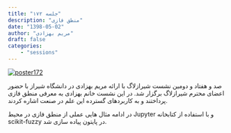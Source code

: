```yaml
---
title: "جلسه ۱۷۲"
description: "منطق فازی"
date: "1398-05-02"
author: "مریم بهزادی"
draft: false
categories:
    - "sessions"
---
```

[![poster172](../../img/posters/poster172.jpg)](../../img/poster172.jpg)

صد و هفتاد و دومین نشست شیرازلاگ با ارائه مریم بهزادی در دانشگاه شیراز با حضور اعضای محترم شیرازلاگ برگزار شد. در این نشست خانم بهزادی به معرفی منطق فازی پرداختند و به کاربردهای گسترده این علم در صنعت اشاره کردند. 

در ادامه مثال هایی عملی از منطق فازی در محیط Jupyter و با استفاده از کتابخانه scikit-fuzzy در پایتون پیاده سازی شد.